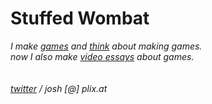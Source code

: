 # Stuffed Wombat

*I make [games](games) and [think](thinking) about making games.*
<br>
*now I also make [video essays](videos) about games.*
<br>
<br><br>
*<a href="https://twitter.com/wombatstuff" target="_blank">twitter</a> / josh [@] plix.at*
